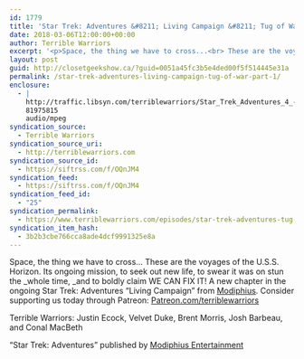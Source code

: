 ```yaml
---
id: 1779
title: 'Star Trek: Adventures &#8211; Living Campaign &#8211; Tug of War (Part 1)'
date: 2018-03-06T12:00:00+00:00
author: Terrible Warriors
excerpt: '<p>Space, the thing we have to cross...<br> These are the voyages of the U.S.S. Horizon.<br> Its ongoing mission, to seek out new life, to swear it was on stun the <em>whole time,&nbsp;</em>and to boldly claim WE CAN FIX IT!<br> <br> A new chapter in the ongoing Star Trek: Adventures "Living Campaign" from <a href="http://www.modiphius.com/">Modiphius</a>.<br> <br> Consider supporting us today through Patreon:&nbsp;<a href="http://patreon.com/terriblewarriors">Patreon.com/terriblewarriors</a></p> <p>Terrible Warriors: Justin Ecock, Velvet Duke, Brent Morris, Josh Barbeau, and Conal MacBeth</p> <p>"Star Trek: Adventures" published by&nbsp;<a href="http://www.modiphius.com/">Modiphius Entertainment</a></p>'
layout: post
guid: http://closetgeekshow.ca/?guid=0051a45fc3b5e4ded00f5f514445e31a
permalink: /star-trek-adventures-living-campaign-tug-of-war-part-1/
enclosure:
  - |
    http://traffic.libsyn.com/terriblewarriors/Star_Trek_Adventures_4_-_Part_1.mp3?dest-id=577835
    81975815
    audio/mpeg
syndication_source:
  - Terrible Warriors
syndication_source_uri:
  - http://terriblewarriors.com
syndication_source_id:
  - https://siftrss.com/f/OQnJM4
syndication_feed:
  - https://siftrss.com/f/OQnJM4
syndication_feed_id:
  - "25"
syndication_permalink:
  - https://www.terriblewarriors.com/episodes/star-trek-adventures-tug-of-war-part-1
syndication_item_hash:
  - 3b2b3cbe766cca8ade4dcf9991325e8a
---
```

Space, the thing we have to cross&#8230; These are the voyages of the U.S.S. Horizon. Its ongoing mission, to seek out new life, to swear it was on stun the _whole time, _and to boldly claim WE CAN FIX IT! A new chapter in the ongoing Star Trek: Adventures &#8220;Living Campaign&#8221; from [Modiphius](http://www.modiphius.com/). Consider supporting us today through Patreon: [Patreon.com/terriblewarriors](http://patreon.com/terriblewarriors)

Terrible Warriors: Justin Ecock, Velvet Duke, Brent Morris, Josh Barbeau, and Conal MacBeth

&#8220;Star Trek: Adventures&#8221; published by [Modiphius Entertainment](http://www.modiphius.com/)